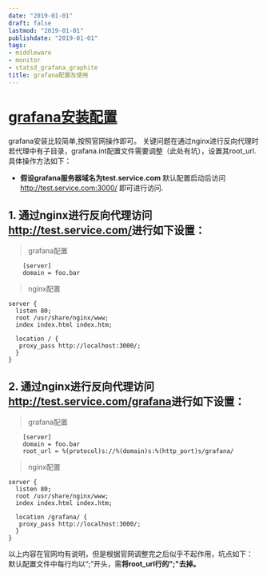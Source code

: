 ```yaml
---
date: "2019-01-01"
draft: false
lastmod: "2019-01-01"
publishdate: "2019-01-01"
tags:
- middleware
- monitor
- statsd_grafana_graphite
title: grafana配置及使用
---
```


# [grafana安装配置](http://docs.grafana.org/)

grafana安装比较简单,按照官网操作即可。
关键问题在通过nginx进行反向代理时若代理中有子目录，grafana.int配置文件需要调整（此处有坑），设置其root_url.具体操作方法如下：

* **假设grafana服务器域名为test.service.com**
默认配置启动后访问 <http://test.service.com:3000/> 即可进行访问.

## 1. 通过nginx进行反向代理访问<http://test.service.com/>进行如下设置：

> grafana配置

```text
    [server]
    domain = foo.bar
 ```

> nginx配置

```text
server {
  listen 80;
  root /usr/share/nginx/www;
  index index.html index.htm;

  location / {
   proxy_pass http://localhost:3000/;
  }
}
```

## 2. 通过nginx进行反向代理访问<http://test.service.com/grafana>进行如下设置：

> grafana配置

```text
    [server]
    domain = foo.bar
    root_url = %(protocol)s://%(domain)s:%(http_port)s/grafana/
 ```

> nginx配置

```text
server {
  listen 80;
  root /usr/share/nginx/www;
  index index.html index.htm;

  location /grafana/ {
   proxy_pass http://localhost:3000/;
  }
}
```

以上内容在官网均有说明，但是根据官网调整完之后似乎不起作用，坑点如下：
默认配置文件中每行均以“;”开头，需**将root_url行的";"去掉。**